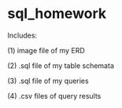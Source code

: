 # sql_homework

Includes: 

(1) image file of my ERD

(2) .sql file of my table schemata

(3) .sql file of my queries

(4) .csv files of query results
